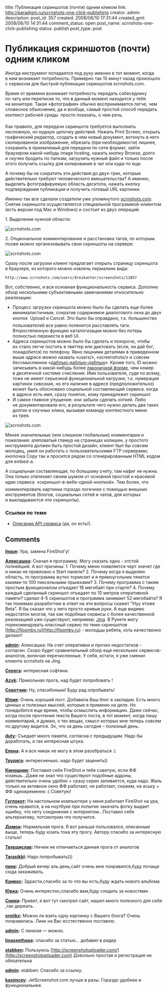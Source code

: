 title: Публикация скриншотов (почти) одним кликом
link: http://paradigm.ru/scrnshots-one-click-publishing
creator: admin
description: 
post_id: 357
created: 2008/06/10 17:31:44
created_gmt: 2008/06/10 14:31:44
comment_status: open
post_name: scrnshots-one-click-publishing
status: publish
post_type: post

# Публикация скриншотов (почти) одним кликом

Иногда инструмент попадается под руку именно в тот момент, когда в нем возникает потребность. Примерно так 15 минут назад произошло с сервисом для быстрой публикации скриншотов scrnshots.com.

Время от времени возникает потребность передать собеседнику по чату или переписке то, что в данный момент находится у тебя на мониторе. Такая «фотография» обычно воспринимается легче, чем словесное объяснение, да и вообще, самый простой способ передать контекст рабочей среды  просто показать, о чем речь.

Как правило, для передачи скриншота требуется выполнить несложную, но нудную цепочку действий. Нажать Print Screen, открыть графический редактор, создать в нем новый документ, воткнуть в него скопированное изображение, обрезать (при необходимости) лишнее, сохранить в приемлемый для передачи по сети формат, зайти браузером какой-нибудь image hosting, нажать кнопку Browse, долго и скучно бродить по папкам, загрузить нужный файл и только после этого получить ссылку для копирования в чат или куда-то еще.

А почему бы не сократить эти действия до двух-трех, которые действительно требуют человеческого вмешательства? А именно, выделить фотографируемую область десктопа, нажать кнопку подтверждения публикации и получить готовый URL картинки.

Именно так все сделали создатели уже упомянутого [scrnshots.com](http://scrnshots.com/). Снятие скриншота осуществляется специальной программой-клиентом (есть версии под Mac и Windows) и состоит из двух операций.

1. Выделение нужной области:

![scrnshots.com](http://a.paradigm.ru/2008/06/scrnshotscom-00.png)

2. Опциональное комментирование и расстановка тагов, по которым позже можно организовывать свои скриншоты на сервере:

![scrnshots.com](http://b.paradigm.ru/2008/06/scrnshotscom-01.png)

Сразу после загрузки клиент предлагает открыть страницу скриншота в браузере, из которого можно извлечь пермалинк вида:

`http://www.scrnshots.com/users/dreikanter/screenshots/11857`

Вот, собственно, и вся основная функциональность сервиса. Дополню обзор несколькими субъективными замечаниями относительно реализации:

  * Процесс загрузки скриншота можно было бы сделать еще более минималистичным, сократив содержимое диалогового окна до двух кнопок  Upload и Cancel. Это было бы оправдано, т.к. большинство пользователей все равно поленится расставлять таги. Второстепенную функцию каталогизации можно без потерь полностью перенести в веб UI.
  * Адреса скриншотов можно было бы сделать и покороче, чтобы их стало легче постить в твиттер или диктовать (если, ни дай бог, понадобится) по телефону. Явно лишними деталями в приведенном выше адресе можно назвать «users/», «screenshots/» и совсем бессмысленное «[даблъю-даблъю-даблъю](/2007/12/16/no-www/)». Кроме того, ID можно записывать в какой-нибудь более [лаконичной форме](http://b23.ru/about/), чем номер в десятичной системе счисления. Имя пользователя, судя по всему, тоже не имеет серьезной функциональной нагрузки, т.к. нумерация картинок сквозная, но его наличие в адресе (предположительно) может быть обосновано социальной составляющей сервиса. когда в адресе есть имя, сразу понятно, кому принадлежит скриншот.
  * И самое главное упущение: они забыли сделать хоткей. Либо не документировали его, в результате чего нужно делать два таких долгих и скучных клика, вызывая команду контекстного меню из трея.

![scrnshots.com](http://a.paradigm.ru/2008/06/scrnshotscom-02.png)

Менее значительные (или слишком глобальные) комментарии и пожелания: аляповатый гламур на страницах излишен, у простого инструмента должен быть простой дизайн; клиент был бы совсем молодец, умей он работать с пользовательскими FTP серверами; кнопочка Copy так и просится рядом со сгенерированным HTML кодом для embed-а.

А социальная составляющая, по большому счету, там нафиг не нужна. Она только отвлекает своим шумом от основной простой и красивой идеи сервиса  «скриншот-в-вебе-одной-кнопкой». Тем более, что комментировать картинки гораздо логичнее с помощью внешних инструментов (блогов, социальных сетей и чатов, для которых и выкладываются эти скриншоты).

### Ссылки по теме

  * [Описание API сервиса](http://groups.google.com/group/scrnshots-developer-talk/web/api-documentation) (да, он есть!).

## Comments

**[Inque](#1007 "2008/06/10 23:23:52"):** Ура, замена FireShot'у!

**[Алексашка](#1012 "2008/06/11 13:30:07"):** Скачал я программу. Могу сказать одно - отстой полнейший. А вот причины: 1. Почему меню появляется черт значет где и никак не привязано к Start панели? 2. Почему когда я выделяю область, то программа жутко тормозит и я прямоугольник тянется какими-то 100 пиксельными прыжками? 3. Почему программа с таким простым функционалом отъедает 18 мегобайт при старте? 4. Почему каждый сделанный скриншот отъедает по 10 метров оперативной памяти? сделал 4-5 скриншотов и программа занимает 52 мегобайта? Я так понимаю разработчик в ответ на эти вопросы скажет "Нуу этоже Beta". Я бы сказал что у него просто кривые руки. А еще видимо недостаток мозгов, так как подобные сервисы с более качественной реализацией уже существуют, например: [Jing](http://jingproject.com). В Рунете могу порекомендовать классный сервис по теме скриншотов [http://floomby.ru](http://floomby.ru) - молодцы ребята, хоть качественно делают!

**[admin](#1013 "2008/06/11 14:45:40"):** Алексашка: На счет оперативки и прочих недостатков - согласен. Скоро будет сравнительный обзор еще нескольких сервисов-аналогов, включая перечисленные. У себя, кстати, я уже сменил клиента scrnshots на Jing.

**[Серега](#1027 "2008/06/12 22:54:10"):** интересная софтина.

**[Azyk](#1147 "2008/06/25 17:53:40"):** Прикольная прога, над будет попробовать !

**[Советчик](#1212 "2008/07/01 10:48:58"):** Ну, спасибоньки! Буду рад опробывать!

**[Юлия](#1284 "2008/07/05 14:45:31"):** Очень хороший пост. Добавила Ваш блог в закладки. Есть много ценных и полезных мыслей, которые я применю на деле. Но понадобится еще время, чтобы осмыслить информацию. Даже сейчас, когда после прочтения текста Вашего поста, в тот момент, когда пишу комментарий, я думаю, о тех вещах, смысл которых мне теперь совсем по другому видится. Эх, что за день сегодня – полезный день.

**[duty](#1322 "2008/07/11 00:57:33"):** Съедает много памяти, согласна с предыдущим. Надо бы доработать, а так интересная штука.

**[Елена](#1324 "2008/07/11 07:54:54"):** А я все никак не могу в этом разобраться :(

**[Трудяга](#1440 "2008/07/25 11:25:46"):** интересненько..надо будет заценить))

**[Киношник](#1463 "2008/07/29 20:19:18"):** Поставил себе FireShot и тебе советую, если ФФ юзаешь...Даже не знал что существуют подобные аддоны, действительно очень удобно + сразу скрин заливается, куда надо. Жаль только на активное окно ФФ работает, не работает, скажем, на аську + ФФ одновременно :( Советую!

**[Гуглокот](#1492 "2008/08/04 16:56:06"):** На настольном компьютере у меня работает FireShot на ура, очень нравится, а на ноутбуке при попытке закачать фотку выдает ошибку, что нету соединения с интернетом...Поставил себе альтернативу, потсмотрим что получится.

**[Демон](#1513 "2008/08/07 15:09:56"):** Нормальная прога. Я вот раньше пользовался, описанным выще, теперь буду юзать тока эту прогу. Автору спасибо за интересную статью!

**[Твердислав](#1523 "2008/08/08 06:41:44"):** Ничем не отличаеться данная прога от аналогов

**[Tarasikbl](#1567 "2008/08/12 18:18:58"):** Надо попробывать)))

**[пинк](#1775 "2008/08/26 10:42:07"):** Добрый вечер аль день,сайт очень мне понравился,буду почаще сюда захаживать.

**[Крикес](#1896 "2008/08/31 10:19:06"):** Здрасти,спасибо за то что вы есть,буду ждать нового альбома

**[Юрка](#2034 "2008/09/08 08:37:43"):** Очень интерестно,спасибо вам,буду следить за новостями .

**[Сники](#2432 "2008/09/21 09:11:15"):** Привет, я вот тут смотрел сайт, нашел много полезного для себя ,так держать .

**[erotikx](#28162 "2009/03/02 11:42:58"):** Можно ли взять одну картинку с Вашего блога? Очень понравилась. Линк на Вас есстественно поставлю.

**[admin](#28778 "2009/03/06 11:49:57"):** С линком — можно.

**[Imaseethepe](#34508 "2009/05/20 00:46:36"):** спасибо за статью… добавил в ридер

**[stabben](#37963 "2009/09/18 15:18:28"):** Пользуюсь [http://screenshotuploader.com/](http://screenshotuploader.com) Довольно простая и регистрация не обязательна

**[admin](#37964 "2009/09/18 16:10:50"):** stabben: Спасибо за ссылку.

**[kasimcev](#44290 "2010/03/28 16:13:45"):** JetScreenshot.com лучше в разы. Гораздо удобнее и функциональнее.

